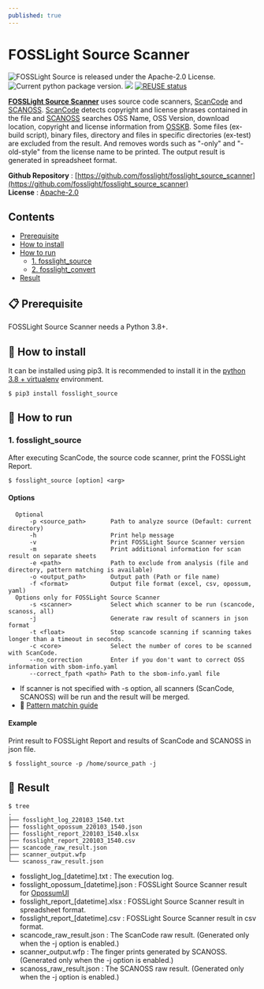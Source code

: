 ```yaml
---
published: true
---
```

# FOSSLight Source Scanner

<img src="https://img.shields.io/pypi/l/fosslight_source" alt="FOSSLight Source is released under the Apache-2.0 License." /> <img src="https://img.shields.io/pypi/v/fosslight_source" alt="Current python package version." /> <img src="https://img.shields.io/pypi/pyversions/fosslight_source" /> [![REUSE status](https://api.reuse.software/badge/github.com/fosslight/fosslight_source_scanner)](https://api.reuse.software/info/github.com/fosslight/fosslight_source_scanner)

[**FOSSLight Source Scanner**](https://github.com/fosslight/fosslight_source_scanner) uses source code scanners, [ScanCode][sc] and [SCANOSS][scanoss]. [ScanCode][sc] detects copyright and license phrases contained in the file and [SCANOSS][scanoss] searches OSS Name, OSS Version, download location, copyright and license information from [OSSKB][osskb]. Some files (ex- build script), binary files, directory and files in specific directories (ex-test) are excluded from the result. And removes words such as "-only" and "-old-style" from the license name to be printed. The output result is generated in spreadsheet format.

[sc]: https://github.com/nexB/scancode-toolkit
[scanoss]: https://github.com/scanoss/scanoss.py
[osskb]: https://osskb.org/

**Github Repository** : [https://github.com/fosslight/fosslight_source_scanner](https://github.com/fosslight/fosslight_source_scanner)    
**License** : [Apache-2.0](https://github.com/fosslight/fosslight_source_scanner/blob/main/LICENSE)

## Contents
  - [Prerequisite](#-prerequisite)
  - [How to install](#-how-to-install)
  - [How to run](#-how-to-run)
    - [1. fosslight_source](#1-fosslight_source)
    - [2. fosslight_convert](#2-fosslight_convert)
  - [Result](#-result)


## 📋 Prerequisite
FOSSLight Source Scanner needs a Python 3.8+.    


## 🎉 How to install
It can be installed using pip3. It is recommended to install it in the [python 3.8 + virtualenv](etc/guide_virtualenv.md) environment.
```
$ pip3 install fosslight_source
```

## 🚀 How to run
### 1. fosslight_source
After executing ScanCode, the source code scanner, print the FOSSLight Report.
````
$ fosslight_source [option] <arg>
````  
#### Options
```
  Optional
      -p <source_path>       Path to analyze source (Default: current directory)
      -h                     Print help message
      -v                     Print FOSSLight Source Scanner version
      -m                     Print additional information for scan result on separate sheets
      -e <path>              Path to exclude from analysis (file and directory, pattern matching is available)
      -o <output_path>       Output path (Path or file name)
      -f <format>            Output file format (excel, csv, opossum, yaml)
  Options only for FOSSLight Source Scanner
      -s <scanner>           Select which scanner to be run (scancode, scanoss, all)
      -j                     Generate raw result of scanners in json format
      -t <float>             Stop scancode scanning if scanning takes longer than a timeout in seconds.
      -c <core>              Select the number of cores to be scanned with ScanCode.
      --no_correction        Enter if you don't want to correct OSS information with sbom-info.yaml
      --correct_fpath <path> Path to the sbom-info.yaml file
```
- If scanner is not specified with -s option, all scanners (ScanCode, SCANOSS) will be run and the result will be merged.
- 📃 [Pattern matchin guide](https://scancode-toolkit.readthedocs.io/en/stable/cli-reference/scan-options-pre.html?highlight=ignore#glob-pattern-matching)

#### Example
Print result to FOSSLight Report and results of ScanCode and SCANOSS in json file.
```
$ fosslight_source -p /home/source_path -j
```

## 📁 Result

```
$ tree
.
├── fosslight_log_220103_1540.txt
├── fosslight_opossum_220103_1540.json
├── fosslight_report_220103_1540.xlsx
├── fosslight_report_220103_1540.csv
├── scancode_raw_result.json
├── scanner_output.wfp
└── scanoss_raw_result.json
```
- fosslight_log_[datetime].txt : The execution log.
- fosslight_opossum_[datetime].json : FOSSLight Source Scanner result for [OpossumUI](https://github.com/opossum-tool/OpossumUI)
- fosslight_report_[datetime].xlsx : FOSSLight Source Scanner result in spreadsheet format.
- fosslight_report_[datetime].csv : FOSSLight Source Scanner result in csv format.
- scancode_raw_result.json : The ScanCode raw result. (Generated only when the -j option is enabled.)
- scanner_output.wfp : The finger prints generated by SCANOSS. (Generated only when the -j option is enabled.)
- scanoss_raw_result.json : The SCANOSS raw result. (Generated only when the -j option is enabled.)
